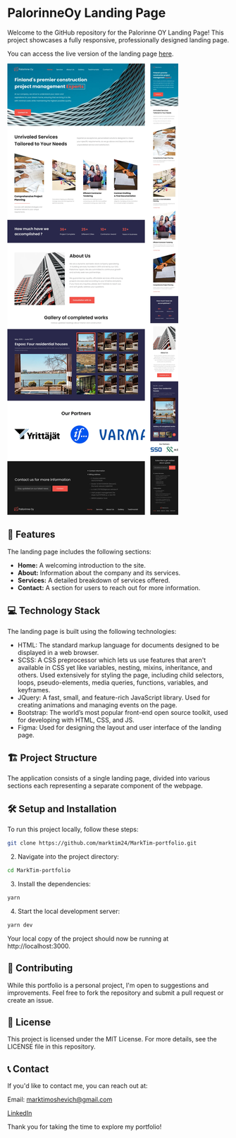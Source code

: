 # PalorinneOy Landing Page

Welcome to the GitHub repository for the Palorinne OY Landing Page! This project showcases a fully responsive, professionally designed landing page.

You can access the live version of the landing page [here](https://marktim24.github.io/PalorinneOy-Landing-Page/).

![Project Preview Image](/ProjectPreview.webp)

## 🚀 Features

The landing page includes the following sections:

- **Home:** A welcoming introduction to the site.
- **About:** Information about the company and its services.
- **Services:** A detailed breakdown of services offered.
- **Contact:** A section for users to reach out for more information.

## 💻 Technology Stack

The landing page is built using the following technologies:

- HTML: The standard markup language for documents designed to be displayed in a web browser.
- SCSS: A CSS preprocessor which lets us use features that aren't available in CSS yet like variables, nesting, mixins, inheritance, and others. Used extensively for styling the page, including child selectors, loops, pseudo-elements, media queries, functions, variables, and keyframes.
- JQuery: A fast, small, and feature-rich JavaScript library. Used for creating animations and managing events on the page.
- Bootstrap: The world’s most popular front-end open source toolkit, used for developing with HTML, CSS, and JS.
- Figma: Used for designing the layout and user interface of the landing page.

## 🏗️ Project Structure

The application consists of a single landing page, divided into various sections each representing a separate component of the webpage.

## 🛠️ Setup and Installation

To run this project locally, follow these steps:

```bash
git clone https://github.com/marktim24/MarkTim-portfolio.git
```

2. Navigate into the project directory:

```bash
cd MarkTim-portfolio
```

3. Install the dependencies:

```bash
yarn
```

4. Start the local development server:

```bash
yarn dev
```

Your local copy of the project should now be running at http://localhost:3000.

## 👥 Contributing

While this portfolio is a personal project, I'm open to suggestions and improvements. Feel free to fork the repository and submit a pull request or create an issue.

## 📜 License

This project is licensed under the MIT License. For more details, see the LICENSE file in this repository.

## 📞 Contact

If you'd like to contact me, you can reach out at:

Email: marktimoshevich@gmail.com

[LinkedIn](https://www.linkedin.com/in/marktim24/)

Thank you for taking the time to explore my portfolio!
